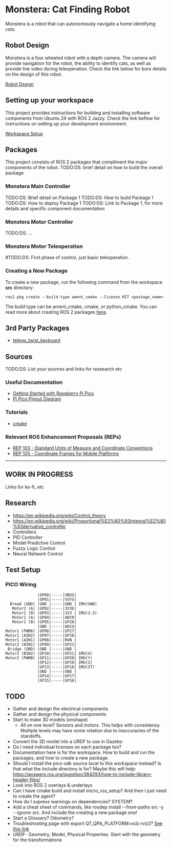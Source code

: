 # Monstera: Cat Finding Robot
Monstera is a robot that can autonomously navigate a home identifying cats.

## Robot Design
Monstera is a four wheeled robot with a depth camera. The camera will provide navigation for the robot, the ability to identify cats, as well as provide live video during teleoperation. Check the link below for bore details on the design of this robot.

[Robot Design](doc/robot_design.md)

## Setting up your workspace
This project provides instructions for building and installing software components from Ubuntu 24 with ROS 2 Jazzy. Check the link beflow for instructions on setting up your development environment.

[Workspace Setup](doc/workspace_setup.md)

## Packages
This project consists of ROS 2 packages that compliment the major components of the robot. 
TODO:DS: brief detail on how to build the overall package

### Monstera Main Controller
TODO:DS: Brief detail on Package 1
TODO:DS: How to build Package 1
TODO:DS: How to deploy Package 1
TODO:DS: Link to Package 1, for more details and specific component documentation

### Monstera Motor Controller
TODO:DS: ...

### Monstera Motor Teleoperation
#TODO:DS: First phase of control, just basic teleoperation. 

### Creating a New Package
To create a new package, run the following command from the workspace **src** directory:

```
ros2 pkg create --build-type ament_cmake --license MIT <package_name>
```

The build type can be ament_cmake, cmake, or python_cmake. You can read more about creating ROS 2 packages [here](https://docs.ros.org/en/jazzy/Tutorials/Beginner-Client-Libraries/Creating-Your-First-ROS2-Package.html#create-a-package).

## 3rd Party Packages
- [teleop_twist_keyboard](https://index.ros.org/r/teleop_twist_keyboard/#jazzy)


## Sources
TODO:DS: List your sources and links for reseearch etc

### Useful Documentation
- [Getting Started with Raspberry Pi Pico](https://datasheets.raspberrypi.com/pico/getting-started-with-pico.pdf)
- [Pi Pico Pinout Diagram](https://pico.pinout.xyz/)

### Tutorials
- [cmake](https://cmake.org/cmake/help/latest/guide/tutorial/index.html)

### Relevant ROS Enhancement Proposals (REPs)
- [REP 103 - Standard Units of Measure and Coordinate Conventions](https://www.ros.org/reps/rep-0103.html)
- [REP 105 - Coordinate Frames for Mobile Platforms](https://www.ros.org/reps/rep-0105.html)

---
WORK IN PROGRESS
---

Links for ko-fi, etc



## Research
- https://en.wikipedia.org/wiki/Control_theory
- https://en.wikipedia.org/wiki/Proportional%E2%80%93integral%E2%80%93derivative_controller
- Controllers
- PID Controller
- Model Predictive Control
- Fuzzy Logic Control
- Neural Network Control

## Test Setup
### PICO Wiring
```
              |GP00|-----|VBUS|
              |GP01|-----|VSYS|
  Bread (GND) |GND |-----|GND | IMU(GND)
   Motor2 (A) |GP02|-----|3V3E|
   Motor2 (B) |GP03|-----|3V3 | IMU(3.3)
   Motor1 (A) |GP04|-----|ADCR|
   Motor1 (B) |GP05|-----|GP28|
              |GND |-----|ADCG|
Motor1 (PWMA) |GP06|-----|GP27|
Motor1 (AIN2) |GP07|-----|GP26|
Motor1 (AIN1) |GP08|-----|RUN |
Motor2 (BIN1) |GP09|-----|GP22|
 Bridge (GND) |GND |-----|GND |
Motor2 (BIN2) |GP10|-----|GP21| IMU(X)
Motor2 (PWMB) |GP11|-----|GP20| IMU(Y)
              |GP12|-----|GP19| IMU(Z)
              |GP13|-----|GP18| IMU(ST)
              |GND |-----|GND |
              |GP14|-----|GP17|
              |GP15|-----|GP16|
```

## TODO
- Gather and design the electrical components
- Gather and design the physical components
- Start to make 3D models (onshape)
    - All on one level? Sensors and motors. This helps with consistensy. Multiple levels may have some rotation due to inaccuracies of the standoffs.
- Convert the 3D model into a URDF to use in Gazebo
- Do I need individual licenses on each package too?
- Documentation here is for the workspace. How to build and run the packages, and how to create a new package.
- Should I install the pico-sdk source local to this workspace instead? Is that what the include directory is for? Maybe this will help: https://answers.ros.org/question/364293/how-to-include-library-header-files/
- Look into ROS 2 overlays & underlays
- Can I have cmake build and install micro_ros_setup? And then I just need to create the agent?
- How do I supress warnings on dependencies? SYSTEM?
- Add a cheat sheet of commands, like rosdep install --from-paths src -y --ignore-src. And include the creating a new package one!
- Start a Glossary? Odometry?
- Troubleshooting page with export QT_QPA_PLATFORM=xcb rviz2? [See this link](https://docs.ros.org/en/rolling/How-To-Guides/Installation-Troubleshooting.html)
- URDF- Geometry, Model, Physical Properties. Start with the geometry for the transformationa